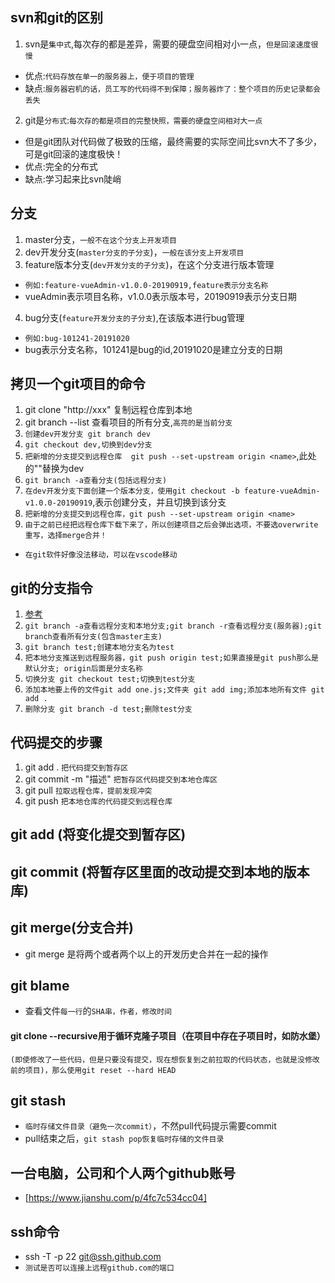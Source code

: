 ## svn和git的区别
1. svn是`集中式`,每次存的都是差异，需要的硬盘空间相对小一点，`但是回滚速度很慢`
* 优点:`代码存放在单一的服务器上，便于项目的管理`
* 缺点:`服务器宕机的话，员工写的代码得不到保障；服务器炸了：整个项目的历史记录都会丢失`
2. git是`分布式`:`每次存的都是项目的完整快照，需要的硬盘空间相对大一点`
* 但是git团队对代码做了极致的压缩，最终需要的实际空间比svn大不了多少，可是git回滚的速度极快！
* 优点:完全的分布式
* 缺点:学习起来比svn陡峭

## 分支
1. master分支，`一般不在这个分支上开发项目`
2. dev开发分支(`master分支的子分支`)，`一般在该分支上开发项目`
3. feature版本分支(`dev开发分支的子分支`)，在这个分支进行版本管理
* `例如:feature-vueAdmin-v1.0.0-20190919,feature表示分支名称`
* vueAdmin表示项目名称，v1.0.0表示版本号，20190919表示分支日期
4. bug分支(`feature开发分支的子分支`),在该版本进行bug管理
* `例如:bug-101241-20191020`
* bug表示分支名称，101241是bug的id,20191020是建立分支的日期

## 拷贝一个git项目的命令
1. git clone "http://xxx" 复制远程仓库到本地
2. git branch --list 查看项目的所有分支,`高亮的是当前分支`
3. `创建dev开发分支 git branch dev`
4. `git checkout dev,切换到dev分支`
5. `把新增的分支提交到远程仓库  git push --set-upstream origin <name>`,此处的"<name>"替换为dev
6. `git branch -a查看分支(包括远程分支)`
7. `在dev开发分支下面创建一个版本分支，使用git checkout -b feature-vueAdmin-v1.0.0-20190919`,表示创建分支，并且切换到该分支
8. `把新增的分支提交到远程仓库，git push --set-upstream origin <name>`
9. `由于之前已经把远程仓库下载下来了，所以创建项目之后会弹出选项，不要选overwrite重写，选择merge合并！`
* `在git软件好像没法移动，可以在vscode移动`

## git的分支指令
1. [参考](https://www.cnblogs.com/printN/p/6259115.html)
2. `git branch -a查看远程分支和本地分支;git branch -r查看远程分支(服务器);git branch查看所有分支(包含master主支)`
3. `git branch test;创建本地分支名为test`
4. `把本地分支推送到远程服务器，git push origin test;如果直接是git push那么是默认分支; origin后面是分支名称`
5. `切换分支 git checkout test;切换到test分支`
6. `添加本地要上传的文件git add one.js;文件夹 git add img;添加本地所有文件 git add .`
7. `删除分支 git branch -d test;删除test分支`

## 代码提交的步骤
1. git add . `把代码提交到暂存区`
2. git commit -m "描述"  `把暂存区代码提交到本地仓库区`
3. git pull `拉取远程仓库，提前发现冲突`
4. git push `把本地仓库的代码提交到远程仓库`


## git add (将变化提交到暂存区)
## git commit (将暂存区里面的改动提交到本地的版本库)

## git merge(分支合并)
* git merge 是将两个或者两个以上的开发历史合并在一起的操作

## git blame
* 查看文件`每一行`的`SHA串，作者，修改时间`

#### git clone --recursive用于循环克隆子项目（在项目中存在子项目时，如防水堡）

`(即使修改了一些代码，但是只要没有提交，现在想恢复到之前拉取的代码状态，也就是没修改前的项目)，那么使用git reset --hard HEAD`

## git stash
* `临时存储文件目录（避免一次commit）`，不然pull代码提示需要commit
* pull结束之后，`git stash pop恢复临时存储的文件目录`

## 一台电脑，公司和个人两个github账号
* [https://www.jianshu.com/p/4fc7c534cc04]

## ssh命令
* ssh -T -p 22 git@ssh.github.com
* `测试是否可以连接上远程github.com的端口`
